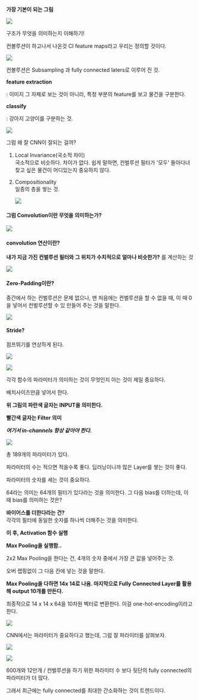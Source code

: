 

**가장 기본이 되는 그림**

![](https://ws3.sinaimg.cn/large/006tNbRwgy1fwb5tl0lwjj310a0ie461.jpg)

구조가 무엇을 의미하는지 이해하기!

컨볼루션이 하고나서 나온것 CI feature maps라고 우리는 정의할 것이다.

![](https://ws4.sinaimg.cn/large/006tNbRwgy1fwb5ystna7j30sq06c40y.jpg)



컨볼루션은 Subsampling 과 fully connected laters로 이루어 진 것.

**feature extraction**

: 이미지 그 자체로 보는 것이 아니라, 특정 부분의 feature를 보고 물건을 구분한다. 

**classify**

: 강아지 고양이를 구분하는 것.

![](https://ws1.sinaimg.cn/large/006tNbRwgy1fwb61hdl1mj310s0n67ib.jpg)



그럼 왜 잘 CNN이 잘되는 걸까?

1. Local Invariance(국소적 차이)  
   국소적으로 비슷하다. 차이가 없다. 쉽게 말하면, 컨벌루션 필터가 '모두' 돌아다녀 찾고 싶은 물건이 어디있는지 중요하지 않다. 

2. Compositionality  
   일종의 층을 쌓는 것.

   ![](https://ws3.sinaimg.cn/large/006tNbRwgy1fwb62z3ztuj31080oq4j8.jpg)



#### 그럼 Convolution이란 무엇을 의미하는가?

![](https://ws2.sinaimg.cn/large/006tNbRwgy1fwb66cnpcwj30xq0m47b9.jpg)



#### convolution 연산이란? 

**내가 지금 가진 컨벌루션 필터와 그 위치가 수치적으로 얼마나 비슷한가?** 를 계산하는 것

![](https://ws4.sinaimg.cn/large/006tNbRwgy1fwb69fa5qpj30ya0n6nc4.jpg)

#### Zero-Padding이란?

중간에서 하는 컨벌루션은 문제 없으나, 맨 처음에는 컨벌루션을 할 수 없을 때, 이 때 0을 넣어서 컨벌루션할 수 있 만들어 주는 것을 말한다.

![](https://ws4.sinaimg.cn/large/006tNbRwgy1fwb6bumyrnj315c0pcajx.jpg)



#### Stride?

점프뛰기를 연상하게 된다.

![](https://ws1.sinaimg.cn/large/006tNbRwgy1fwb6dgao0ij312k0nwdq2.jpg)





![](https://ws1.sinaimg.cn/large/006tNbRwgy1fwb6ktdyndj31700q0aw4.jpg)

각각 함수의 파라미터가 의미하는 것이 무엇인지 아는 것이 제일 중요하다.

배치사이즈만큼 넣어서 한다.

**위 그림의 파란색 글자는 INPUT을 의미한다.**

**빨간색 글자는 Filter 의미**

***여기서 in-channels 항상 같아야 한다.***

![](https://ws2.sinaimg.cn/large/006tNbRwgy1fwb6m8fczsj314a0p0x5a.jpg)

총 189개의 파라미터가 있다.

파라미터의 수는 적으면 적을수록 좋다. 딥러닝이니까 많은 Layer를 쌓는 것이 좋다.

파라미터의 숫자를 세는 것이 중요하다.



64라는 의미는 64개의 필터가 있다라는 것을 의미한다. 그 다음 bias를 더하는데, 이 때 bias를 의미하는 것은?  

**바이어스를 더한다라는 건?**   
각각의 필터에 동일한 숫자를 하나씩 더해주는 것을 의미한다.

**이 후, Activation 함수 실행**

**Max Pooling을 실행함..**

2x2 Max Pooling을 한다는 건, 4개의 숫자 중에서 가장 큰 값을 넣어주는 것.

오버 랩핑없이 그 다음 칸에 넣는 것을 말한다.

**Max Pooling을 다하면 14x 14로 나옴. 마지막으로 Fully Connected Layer를 활용해 output 10개를 만든다.**

최종적으로 14 x 14 x 64을 10차원 벡터로 변환한다. 이걸 one-hot-encoding이라고 한다.

![](https://ws4.sinaimg.cn/large/006tNbRwgy1fwb6twzpcdj31480pk4km.jpg)

CNN에서는 파라미터가 중요하다고 했는데, 그럼 잘 파라미터를 살펴보자.

![](https://ws4.sinaimg.cn/large/006tNbRwgy1fwb6vbtsz1j314e0pk1av.jpg)

![](https://ws3.sinaimg.cn/large/006tNbRwgy1fwb6vnkfhhj31480pgkc4.jpg)

600개와 12만개 / 컨벌루션을 하기 위한 파라미터 수 보다 뒷단의 fully connected의 파라미터가 더 많다.

그래서 최근에는 fully connected를 최대한 간소화하는 것이 트렌드이다.